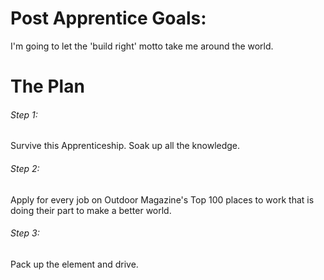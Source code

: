 # Post Apprentice Goals:
I'm going to let the 'build right' motto take me around the world.

# The Plan

###### Step 1:
Survive this Apprenticeship. Soak up all the knowledge.
###### Step 2:
Apply for every job on Outdoor Magazine's Top 100 places to work that is doing their part to make a better world.
###### Step 3:
Pack up the element and drive.   
